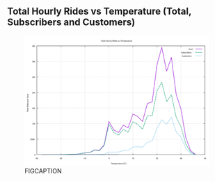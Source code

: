 ## Total Hourly Rides vs Temperature (Total, Subscribers and Customers) 

<figure class="float-right">
  <a href="../images/total_hourly_rides_vs_temp_2_total_subs_cust.svg" target="_blank" title="Select image to open full sized chart">
  <img src="../images/total_hourly_rides_vs_temp_2_total_subs_cust.svg" alt="ALT_TEXT">
  </a>
  <figcaption>
  FIGCAPTION
  </figcaption>
</figure>



